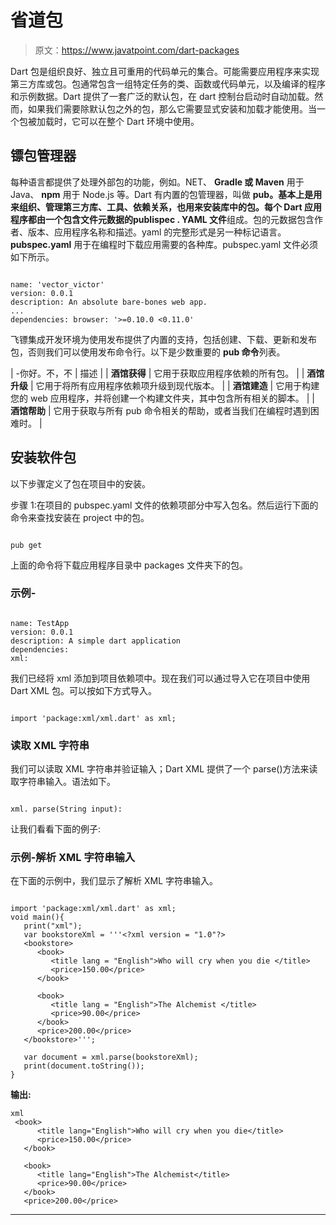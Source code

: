# 省道包

> 原文：<https://www.javatpoint.com/dart-packages>

Dart 包是组织良好、独立且可重用的代码单元的集合。可能需要应用程序来实现第三方库或包。包通常包含一组特定任务的类、函数或代码单元，以及编译的程序和示例数据。Dart 提供了一套广泛的默认包，在 dart 控制台启动时自动加载。然而，如果我们需要除默认包之外的包，那么它需要显式安装和加载才能使用。当一个包被加载时，它可以在整个 Dart 环境中使用。

## 镖包管理器

每种语言都提供了处理外部包的功能，例如。NET、 **Gradle 或 Maven** 用于 Java、 **npm** 用于 Node.js 等。Dart 有内置的包管理器，叫做 **pub。**基本上是用来组织、管理第三方库、工具、依赖关系，也用来安装库中的包。每个 Dart 应用程序都由一个包含文件元数据的**publispec . YAML 文件**组成。包的元数据包含作者、版本、应用程序名称和描述。yaml 的完整形式是另一种标记语言。 **pubspec.yaml** 用于在编程时下载应用需要的各种库。pubspec.yaml 文件必须如下所示。

```

name: 'vector_victor' 
version: 0.0.1 
description: An absolute bare-bones web app. 
... 
dependencies: browser: '>=0.10.0 <0.11.0' 

```

飞镖集成开发环境为使用发布提供了内置的支持，包括创建、下载、更新和发布包，否则我们可以使用发布命令行。以下是少数重要的 **pub 命令**列表。

| -你好。不，不 | 描述 |
| **酒馆获得** | 它用于获取应用程序依赖的所有包。 |
| **酒馆升级** | 它用于将所有应用程序依赖项升级到现代版本。 |
| **酒馆建造** | 它用于构建您的 web 应用程序，并将创建一个构建文件夹，其中包含所有相关的脚本。 |
| **酒馆帮助** | 它用于获取与所有 pub 命令相关的帮助，或者当我们在编程时遇到困难时。 |

## 安装软件包

以下步骤定义了包在项目中的安装。

步骤 1:在项目的 pubspec.yaml 文件的依赖项部分中写入包名。然后运行下面的命令来查找安装在 project 中的包。

```

pub get 

```

上面的命令将下载应用程序目录中 packages 文件夹下的包。

### 示例-

```

name: TestApp
version: 0.0.1
description: A simple dart application
dependencies:
xml:

```

我们已经将 xml 添加到项目依赖项中。现在我们可以通过导入它在项目中使用 Dart XML 包。可以按如下方式导入。

```

import 'package:xml/xml.dart' as xml;

```

### 读取 XML 字符串

我们可以读取 XML 字符串并验证输入；Dart XML 提供了一个 parse()方法来读取字符串输入。语法如下。

```

xml. parse(String input):

```

让我们看看下面的例子:

### 示例-解析 XML 字符串输入

在下面的示例中，我们显示了解析 XML 字符串输入。

```

import 'package:xml/xml.dart' as xml; 
void main(){ 
   print("xml"); 
   var bookstoreXml = '''<?xml version = "1.0"?> 
   <bookstore> 
      <book> 
         <title lang = "English">Who will cry when you die </title> 
         <price>150.00</price> 
      </book> 

      <book> 
         <title lang = "English">The Alchemist </title> 
         <price>90.00</price> 
      </book> 
      <price>200.00</price> 
   </bookstore>'''; 

   var document = xml.parse(bookstoreXml); 
   print(document.toString()); 
}

```

**输出:**

```
xml 
 <book> 
      <title lang="English">Who will cry when you die</title> 
      <price>150.00</price> 
   </book> 

   <book> 
      <title lang="English">The Alchemist</title> 
      <price>90.00</price> 
   </book> 
   <price>200.00</price> 

```

* * *